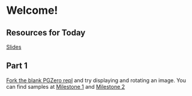 # Welcome!

## Resources for Today
[Slides](https://slides.com/gersteinj/tr-techreadyday-8)

## Part 1
[Fork the blank PGZero repl](https://repl.it/@JacquieGerstein/00-PGZero-Blank#.replit) and try displaying and rotating an image. You can find samples at [Milestone 1](pgzero_demo/01-milestone.py) and [Milestone 2](pgzero_demo/02-milestone.py)
